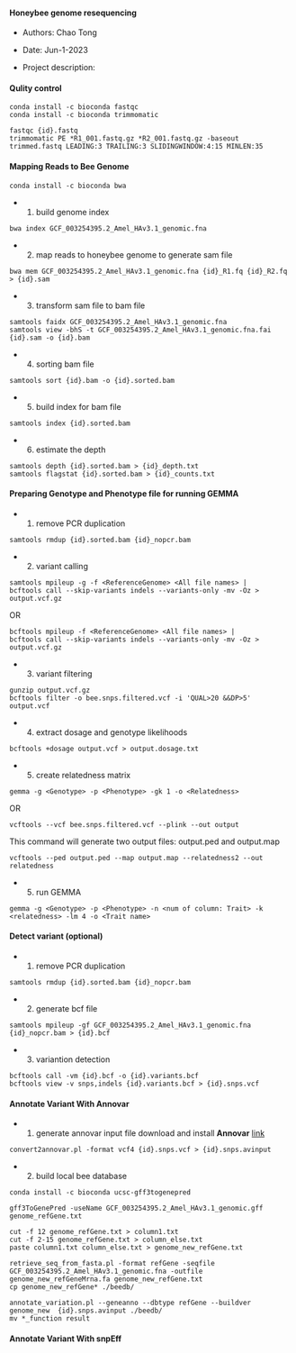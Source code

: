 #### Honeybee genome resequencing

- Authors: Chao Tong
- Date: Jun-1-2023

- Project description:

#### Qulity control
```
conda install -c bioconda fastqc
conda install -c bioconda trimmomatic
```
```
fastqc {id}.fastq
trimmomatic PE *R1_001.fastq.gz *R2_001.fastq.gz -baseout trimmed.fastq LEADING:3 TRAILING:3 SLIDINGWINDOW:4:15 MINLEN:35
```
#### Mapping Reads to Bee Genome
```
conda install -c bioconda bwa
```
- 1. build genome index
```
bwa index GCF_003254395.2_Amel_HAv3.1_genomic.fna
```
- 2. map reads to honeybee genome to generate sam file
```
bwa mem GCF_003254395.2_Amel_HAv3.1_genomic.fna {id}_R1.fq {id}_R2.fq > {id}.sam
```
- 3. transform sam file to bam file
```
samtools faidx GCF_003254395.2_Amel_HAv3.1_genomic.fna
samtools view -bhS -t GCF_003254395.2_Amel_HAv3.1_genomic.fna.fai {id}.sam -o {id}.bam
```
- 4. sorting bam file
```
samtools sort {id}.bam -o {id}.sorted.bam
```
- 5. build index for bam file
```
samtools index {id}.sorted.bam
```
- 6. estimate the depth
```
samtools depth {id}.sorted.bam > {id}_depth.txt
samtools flagstat {id}.sorted.bam > {id}_counts.txt
```

#### Preparing Genotype and Phenotype file for running GEMMA

- 1. remove PCR duplication
```
samtools rmdup {id}.sorted.bam {id}_nopcr.bam
```
- 2. variant calling

```
samtools mpileup -g -f <ReferenceGenome> <All file names> | 
bcftools call --skip-variants indels --variants-only -mv -Oz > output.vcf.gz
```
OR
```
bcftools mpileup -f <ReferenceGenome> <All file names> | 
bcftools call --skip-variants indels --variants-only -mv -Oz > output.vcf.gz
```
- 3. variant filtering
```
gunzip output.vcf.gz
bcftools filter -o bee.snps.filtered.vcf -i 'QUAL>20 &&DP>5' output.vcf
```
- 4. extract dosage and genotype likelihoods
```
bcftools +dosage output.vcf > output.dosage.txt
```
- 5. create relatedness matrix

```
gemma -g <Genotype> -p <Phenotype> -gk 1 -o <Relatedness>
```
OR
```
vcftools --vcf bee.snps.filtered.vcf --plink --out output
```
This command will generate two output files: output.ped and output.map
```
vcftools --ped output.ped --map output.map --relatedness2 --out relatedness
```

- 5. run GEMMA
```
gemma -g <Genotype> -p <Phenotype> -n <num of column: Trait> -k <relatedness> -lm 4 -o <Trait name>
```

#### Detect variant (optional)
- 1. remove PCR duplication
```
samtools rmdup {id}.sorted.bam {id}_nopcr.bam
```
- 2. generate bcf file
```
samtools mpileup -gf GCF_003254395.2_Amel_HAv3.1_genomic.fna {id}_nopcr.bam > {id}.bcf
```
- 3. variantion detection
```
bcftools call -vm {id}.bcf -o {id}.variants.bcf
bcftools view -v snps,indels {id}.variants.bcf > {id}.snps.vcf
```


#### Annotate Variant With Annovar
- 1. generate annovar input file
download and install **Annovar** [link](http://www.openbioinformatics.org/annovar/download/0wgxR2rIVP/annovar.latest.tar.gz)
```
convert2annovar.pl -format vcf4 {id}.snps.vcf > {id}.snps.avinput
```
- 2. build local bee database
```
conda install -c bioconda ucsc-gff3togenepred
```
```
gff3ToGenePred -useName GCF_003254395.2_Amel_HAv3.1_genomic.gff genome_refGene.txt
```
```
cut -f 12 genome_refGene.txt > column1.txt
cut -f 2-15 genome_refGene.txt > column_else.txt
paste column1.txt column_else.txt > genome_new_refGene.txt
```
```
retrieve_seq_from_fasta.pl -format refGene -seqfile GCF_003254395.2_Amel_HAv3.1_genomic.fna -outfile genome_new_refGeneMrna.fa genome_new_refGene.txt
cp genome_new_refGene* ./beedb/
```
```
annotate_variation.pl --geneanno --dbtype refGene --buildver genome_new  {id}.snps.avinput ./beedb/
mv *_function result
```

#### Annotate Variant With snpEff

